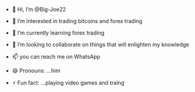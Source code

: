 - 👋 Hi, I’m @Big-Joe22
- 👀 I’m interested in trading bitcoins and forex trading 
- 🌱 I’m currently learning forex trading 
- 💞️ I’m looking to collaborate on things that will enlighten my knowledge 
- 📫 you can reach me on WhatsApp 


- 😄 Pronouns: ...him 
- ⚡ Fun fact: ...playing video games and traing 

<!---
Big-Joe22/Big-Joe22 is a ✨ special ✨ repository because its `README.md` (this file) appears on your GitHub profile.
You can click the Preview link to take a look at your changes.
--->

